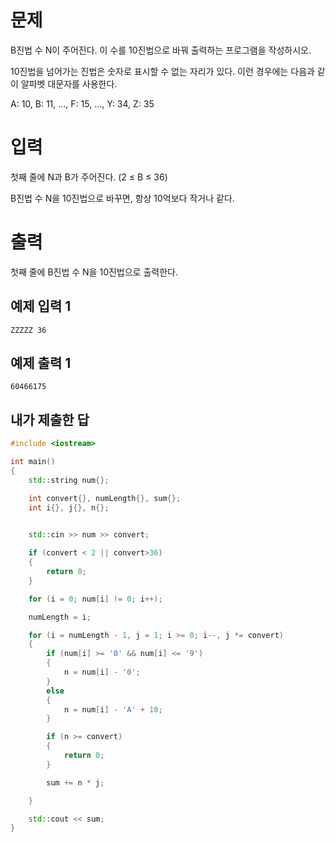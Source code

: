문제
=============
B진법 수 N이 주어진다. 이 수를 10진법으로 바꿔 출력하는 프로그램을 작성하시오.

10진법을 넘어가는 진법은 숫자로 표시할 수 없는 자리가 있다. 이런 경우에는 다음과 같이 알파벳 대문자를 사용한다.

A: 10, B: 11, ..., F: 15, ..., Y: 34, Z: 35

입력
===========
첫째 줄에 N과 B가 주어진다. (2 ≤ B ≤ 36)

B진법 수 N을 10진법으로 바꾸면, 항상 10억보다 작거나 같다.

출력
============
첫째 줄에 B진법 수 N을 10진법으로 출력한다.

예제 입력 1 
-------------
```
ZZZZZ 36
```
예제 출력 1 
-------------
```
60466175
```

내가 제출한 답
----------
```cpp
#include <iostream>

int main()
{
	std::string num{};

	int convert{}, numLength{}, sum{};
	int i{}, j{}, n{};
	

	std::cin >> num >> convert;

	if (convert < 2 || convert>36)
	{
		return 0;
	}

	for (i = 0; num[i] != 0; i++);

	numLength = i;

	for (i = numLength - 1, j = 1; i >= 0; i--, j *= convert)
	{
		if (num[i] >= '0' && num[i] <= '9')
		{
			n = num[i] - '0';
		}
		else
		{
			n = num[i] - 'A' + 10;
		}

		if (n >= convert)
		{
			return 0;
		}

		sum += n * j;

	}

	std::cout << sum;
}
```
